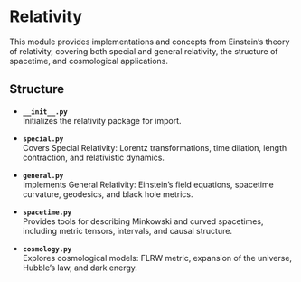 # Relativity

This module provides implementations and concepts from Einstein’s theory of relativity, covering both special and general relativity, the structure of spacetime, and cosmological applications.  

## Structure  

- **`__init__.py`**  
  Initializes the relativity package for import.  

- **`special.py`**  
  Covers Special Relativity: Lorentz transformations, time dilation, length contraction, and relativistic dynamics.  

- **`general.py`**  
  Implements General Relativity: Einstein’s field equations, spacetime curvature, geodesics, and black hole metrics.  

- **`spacetime.py`**  
  Provides tools for describing Minkowski and curved spacetimes, including metric tensors, intervals, and causal structure.  

- **`cosmology.py`**  
  Explores cosmological models: FLRW metric, expansion of the universe, Hubble’s law, and dark energy.  
